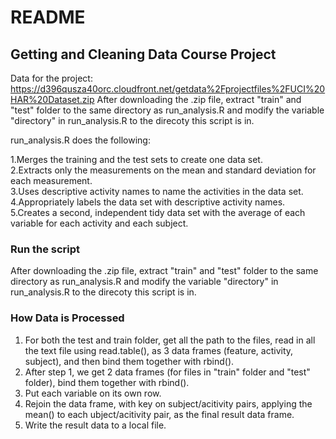 # README

## Getting and Cleaning Data Course Project  

Data for the project:  
https://d396qusza40orc.cloudfront.net/getdata%2Fprojectfiles%2FUCI%20HAR%20Dataset.zip
After downloading the .zip file, extract "train" and "test" folder to the same directory as run_analysis.R and modify the variable "directory" in run_analysis.R to the direcoty this script is in.  

run_analysis.R does the following:

1.Merges the training and the test sets to create one data set.  
2.Extracts only the measurements on the mean and standard deviation for each measurement.  
3.Uses descriptive activity names to name the activities in the data set. 
4.Appropriately labels the data set with descriptive activity names.  
5.Creates a second, independent tidy data set with the average of each variable for each activity and each subject.  

### Run the script  
After downloading the .zip file, extract "train" and "test" folder to the same directory as run_analysis.R and modify the variable "directory" in run_analysis.R to the direcoty this script is in.   

### How Data is Processed
1. For both the test and train folder, get all the path to the files, read in all the text file using read.table(), as 3 data frames (feature, activity, subject), and then bind them together with rbind().
2. After step 1, we get 2 data frames (for files in "train" folder and "test" folder), bind them together with rbind().
3. Put each variable on its own row.
4. Rejoin the data frame, with key on subject/acitivity pairs, applying the mean() to each ubject/acitivity pair, as the final result data frame.
5. Write the result data to a local file.

